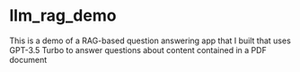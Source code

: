 # llm_rag_demo
This is a demo of a RAG-based question answering app that I built that uses GPT-3.5 Turbo to answer questions about content contained in a PDF document
